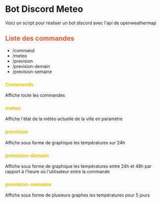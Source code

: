 # Bot Discord Meteo

Voici un script pour réaliser un bot discord avec l'api de openweathermap

## <span style="color: #FF5733">Liste des commandes</span>
- /command
- /meteo
- /prevision
- /prevision-demain
- /prevision-semaine

### <span style="color: #FFC300">Commands</span>
Affiche toute les commandes

### <span style="color: #FFC300">meteo</span>
Affiche l'état de la météo actuelle de la ville en paramètre

### <span style="color: #FFC300">prevision</span>
Affiche sous forme de graphique les températures sur 24h

### <span style="color: #FFC300">prevision-demain</span>
Affiche sous forme de graphique les températures entre 24h et 48h par rapport à l'heure où l'utilisateur entre la commande

### <span style="color: #FFC300">prevision-semaine<span>
Affiche sous forme de plusieurs graphes les températures pour 5 jours